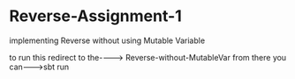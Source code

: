 # Reverse-Assignment-1

implementing Reverse without using Mutable Variable

to run this redirect to the----> Reverse-without-MutableVar 
from there you can--->sbt run
